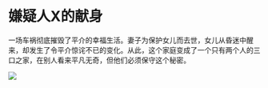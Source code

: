 # 嫌疑人X的献身


一场车祸彻底摧毁了平介的幸福生活。妻子为保护女儿而去世，女儿从昏迷中醒来，却发生了令平介惊诧不已的变化。从此，这个家庭变成了一个只有两个人的三口之家，在别人看来平凡无奇，但他们必须保守这个秘密。



![](https://bkimg.cdn.bcebos.com/pic/d8f9d72a6059252d705a84fc359b033b5ab5b9fd?x-bce-process=image/watermark,image_d2F0ZXIvYmFpa2U5Mg==,g_7,xp_5,yp_5/format,f_auto)
